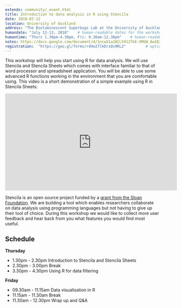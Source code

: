 ```yaml
---
extends: community/_event.html
title: Introduction to data analysis in R using Stencila
date: 2018-07-12
location: University of Auckland   
address: "The Bioluminescent Superbugs Lab at the University of Auckland"      
humandate: "July 12-13, 2018"    # human-readable dates for the workshop (e.g., "Feb 17-18, 2020")
humantime: "Thurs 1.30pm-4.30pm, Fri: 9.30am-12.30pm"    # human-readable times for the workshop (e.g., "9:00 am - 4:30 pm")
notes: https://docs.google.com/document/d/1ncwX1aJACLY4127kE-XMGW_Aw1Q3x-qw8fGVS3unbwo/edit?usp=sharing         # optional: URL for the workshop collaborative notes, e.g. an Etherpad or Google Docs document
registration:  "https://goo.gl/forms/rd4e27lkDrzQv9RL2"         # optional:
---
```


This workshop will help you start using R for data analysis. We will use  Stencila and Stencila Sheets which comes with interface familiar to that of word
processor and spreadsheet application. You will be able to use some advanced R functions working in the environment that you are comfortable using.
This video is a short demonstration of a simple example using R in Stencila Sheets:

<iframe width="560" height="315" src="https://www.youtube.com/embed/DPz4VA4BRjM?rel=0" frameborder="0" allow="autoplay; encrypted-media" allowfullscreen></iframe>

Stencila is an open source project funded by a [grant from the Sloan Foundation](http://stenci.la/blog/sloan-grant/). We are building a tool which enables researchers collaborate on data analysis using programming languages but not having to give up their tool of choice. During this workshop we would like to collect more user feedback and hear back from you what features you would find most useful.

## Schedule

**Thursday**
* 1.30pm - 2.30pm Introduction to Stencila and Stencila Sheets
* 2.30pm - 3.00pm Break
* 3.30pm - 4.30pm Using R for data filtering

**Friday**
* 09.30am - 11.15am Data visualisation in R
* 11.15am - 11.30am Break
* 11.30am - 12.30pm Wrap up and Q&A
